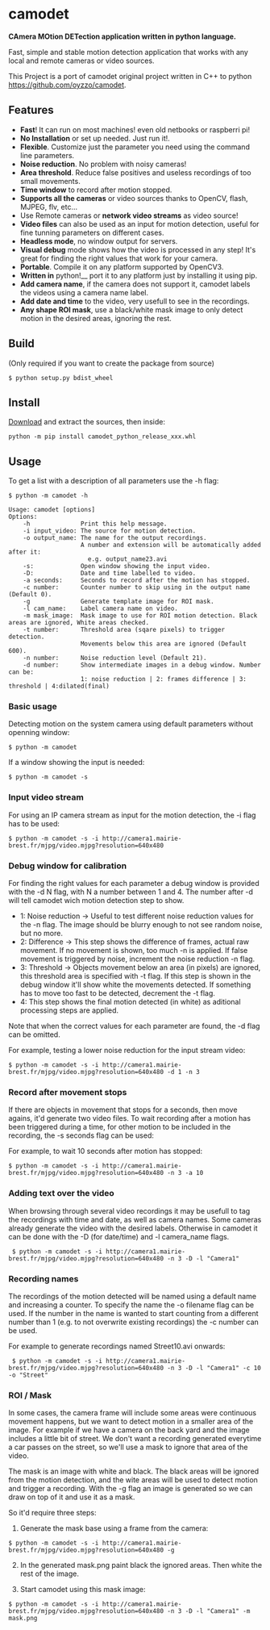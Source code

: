 # camodet
__CAmera MOtion DETection application written in python language.__

Fast, simple and stable motion detection application that works with any local and remote cameras or video sources.

This Project is a port of camodet original project written in C++ to python <https://github.com/oyzzo/camodet>.

## Features

* __Fast__! It can run on most machines! even old netbooks or raspberri pi!
* __No Installation__ or set up needed. Just run it!.
* __Flexible__. Customize just the parameter you need using the command line parameters.
* __Noise reduction__. No problem with noisy cameras!
* __Area threshold__. Reduce false positives and useless recordings of too small movements.
* __Time window__ to record after motion stopped.
* __Supports all the cameras__ or video sources thanks to OpenCV, flash, MJPEG, flv, etc...
* Use Remote cameras or __network video streams__ as video source!
* __Video files__ can also be used as an input for motion detection, useful for fine tunning parameters on different cases.
* __Headless mode__, no window output for servers.
* __Visual debug__ mode shows how the video is processed in any step! It's great for finding the right values that work for your camera. 
* __Portable__. Compile it on any platform supported by OpenCV3.
* __Written in__ python!__ port it to any platform just by installing it using pip.
* __Add camera name__, if the camera does not support it, camodet labels the videos using a camera name label.
* __Add date and time__ to the video, very usefull to see in the recordings.
* __Any shape ROI mask__, use a black/white mask image to only detect motion in the desired areas, ignoring the rest.

## Build
(Only required if you want to create the package from source)

```
$ python setup.py bdist_wheel
```

## Install

[Download](https://github.com/jim17/camodet_python/releases/latest) and extract the sources, then inside:
```
python -m pip install camodet_python_release_xxx.whl
```

## Usage

To get a list with a description of all parameters use the -h flag:
```
$ python -m camodet -h

Usage: camodet [options]
Options:
    -h              Print this help message.
    -i input_video: The source for motion detection.
    -o output_name: The name for the output recordings.
                    A number and extension will be automatically added after it:
                      e.g. output_name23.avi
    -s:             Open window showing the input video.
    -D:             Date and time labelled to video.
    -a seconds:     Seconds to record after the motion has stopped.
    -c number:      Counter number to skip using in the output name (Default 0).
    -g              Generate template image for ROI mask.
    -l cam_name:    Label camera name on video.
    -m mask_image:  Mask image to use for ROI motion detection. Black areas are ignored, White areas checked.                                                                                                     
    -t number:      Threshold area (sqare pixels) to trigger detection.
                    Movements below this area are ignored (Default 600).
    -n number:      Noise reduction level (Default 21).
    -d number:      Show intermediate images in a debug window. Number can be:
                    1: noise reduction | 2: frames difference | 3: threshold | 4:dilated(final)
```

### Basic usage

Detecting motion on the system camera using default parameters without openning window:
```
$ python -m camodet
```

If a window showing the input is needed:
```
$ python -m camodet -s
```

### Input video stream

For using an IP camera stream as input for the motion detection, the -i flag has to be used:
```
$ python -m camodet -s -i http://camera1.mairie-brest.fr/mjpg/video.mjpg?resolution=640x480
```

### Debug window for calibration

For finding the right values for each parameter a debug window is provided with the -d N flag, with N a number between 1 and 4.
The number after -d will tell camodet wich motion detection step to show.
 * 1: Noise reduction -> Useful to test different noise reduction values for the -n flag. The image should be blurry enough to not see random noise, but no more.
 * 2: Difference -> This step shows the difference of frames, actual raw movement. If no movement is shown, too much -n is applied. If false movement is triggered by noise, increment the noise reduction -n flag.
 * 3: Threshold -> Objects movement below an area (in pixels) are ignored, this threshold area is specified with -t flag. If this step is shown in the debug window it'll show white the movements detected. If something has to move too fast to be detected, decrement the -t flag.
 * 4: This step shows the final motion detected (in white) as aditional processing steps are applied.
 
 Note that when the correct values for each parameter are found, the -d flag can be omitted.
 
 For example, testing a lower noise reduction for the input stream video:
 ```
 $ python -m camodet -s -i http://camera1.mairie-brest.fr/mjpg/video.mjpg?resolution=640x480 -d 1 -n 3
 ```
 
 ### Record after movement stops
 
 If there are objects in movement that stops for a seconds, then move agains, it'd generate two video files. To wait recording after a motion has been triggered during a time, for other motion to be included in the recording, the -s seconds flag can be used:
 
 For example, to wait 10 seconds after motion has stopped:
 ```
 $ python -m camodet -s -i http://camera1.mairie-brest.fr/mjpg/video.mjpg?resolution=640x480 -n 3 -a 10
 ```

 ### Adding text over the video
 
 When browsing through several video recordings it may be usefull to tag the recordings with time and date, as well as camera names. Some cameras already generate the video with the desired labels. Otherwise in camodet it can be done with the -D (for date/time) and -l camera_name flags.
 
 ```
  $ python -m camodet -s -i http://camera1.mairie-brest.fr/mjpg/video.mjpg?resolution=640x480 -n 3 -D -l "Camera1"
 ```
 
 ### Recording names
 
 The recordings of the motion detected will be named using a default name and increasing a counter. To specify the name the -o filename flag can be used. If the number in the name is wanted to start counting from a different number than 1 (e.g. to not overwrite existing recordings) the -c number can be used.
 
 For example to generate recordings named Street10.avi onwards:
 ```
  $ python -m camodet -s -i http://camera1.mairie-brest.fr/mjpg/video.mjpg?resolution=640x480 -n 3 -D -l "Camera1" -c 10 -o "Street"
 ```
 
 ### ROI / Mask
 
 In some cases, the camera frame will include some areas were continuous movement happens, but we want to detect motion in a smaller area of the image. For example if we have a camera on the back yard and the image includes a little bit of street. We don't want a recording generated everytime a car passes on the street, so we'll use a mask to ignore that area of the video.
 
 The mask is an image with white and black. The black areas will be ignored from the motion detection, and the wite areas will be used to detect motion and trigger a recording. With the -g flag an image is generated so we can draw on top of it and use it as a mask.
 
 So it'd require three steps:
 
 1) Generate the mask base using a frame from the camera:
 
  ```
  $ python -m camodet -s -i http://camera1.mairie-brest.fr/mjpg/video.mjpg?resolution=640x480 -g
 ```
 
 2) In the generated mask.png paint black the ignored areas. Then white the rest of the image.
 
 3) Start camodet using this mask image:
 
  ```
  $ python -m camodet -s -i http://camera1.mairie-brest.fr/mjpg/video.mjpg?resolution=640x480 -n 3 -D -l "Camera1" -m mask.png
 ```